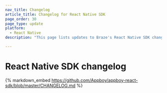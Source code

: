 ```yaml
---
nav_title: Changelog
article_title: Changelog for React Native SDK
page_order: 30
page_type: update
platform: 
  - React Native
description: "This page lists updates to Braze's React Native SDK changelog."

---
```


# React Native SDK changelog

{% markdown_embed https://github.com/Appboy/appboy-react-sdk/blob/master/CHANGELOG.md %}
